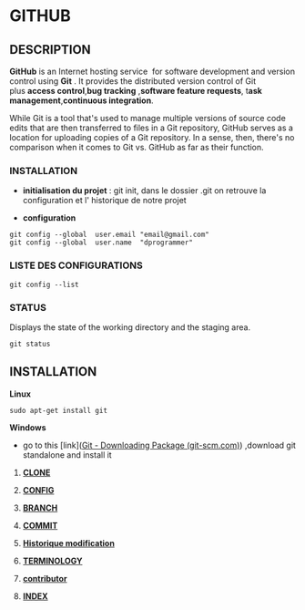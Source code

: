 # GITHUB

## DESCRIPTION

**GitHub** is an Internet hosting service  for software development and version control using **Git** . It provides the distributed version control of Git plus **access control**,**bug tracking** ,**software feature requests**, t**ask management**,**continuous integration**. 

While Git is a tool that's used to manage multiple versions of source code edits that are then transferred to files in a Git repository, GitHub serves as a location for uploading copies of a Git repository. In a sense, then, there's no comparison when it comes to Git vs. GitHub as far as their function.

### INSTALLATION

- **initialisation du projet** :  git init, dans le dossier .git on retrouve la configuration et l' historique de notre projet

- **configuration** 

```git
git config --global  user.email "email@gmail.com"
git config --global  user.name  "dprogrammer"
```

### LISTE DES CONFIGURATIONS

```git
git config --list
```

### STATUS

Displays the state of the working directory and the staging area.

```git
git status
```

## INSTALLATION

**Linux**

```shell
sudo apt-get install git
```

**Windows**

- go to  this [link]([Git - Downloading Package (git-scm.com)](https://git-scm.com/download/win)) ,download git standalone and install it
1. **[CLONE]()**

2. [**CONFIG**]()

3. [**BRANCH**]()

4. [**COMMIT**]()

5. [**Historique modification**]()

6. [**TERMINOLOGY**]()

7. [**contributor**]()

8. [**INDEX**]()
